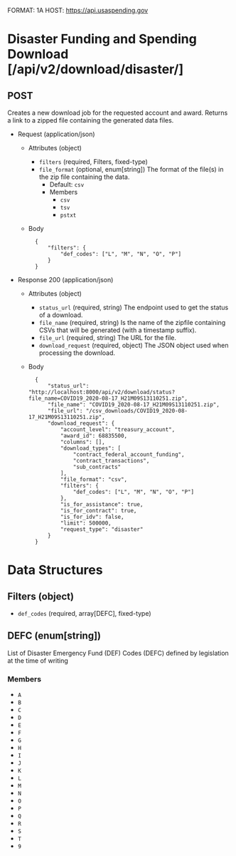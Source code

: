 FORMAT: 1A
HOST: https://api.usaspending.gov

# Disaster Funding and Spending Download [/api/v2/download/disaster/]

## POST

Creates a new download job for the requested account and award. Returns a link to a zipped file containing the generated data files.

+ Request (application/json)
    + Attributes (object)
        + `filters` (required, Filters, fixed-type)
        + `file_format` (optional, enum[string])
            The format of the file(s) in the zip file containing the data.
            + Default: `csv`
            + Members
                + `csv`
                + `tsv`
                + `pstxt`
    + Body

            {
                "filters": {
                    "def_codes": ["L", "M", "N", "O", "P"]
                }
            }

+ Response 200 (application/json)
    + Attributes (object)
        + `status_url` (required, string)
            The endpoint used to get the status of a download.
        + `file_name` (required, string)
            Is the name of the zipfile containing CSVs that will be generated (with a timestamp suffix).
        + `file_url` (required, string)
            The URL for the file.
        + `download_request` (required, object)
            The JSON object used when processing the download.
    + Body

            {
                "status_url": "http://localhost:8000/api/v2/download/status?file_name=COVID19_2020-08-17_H21M09S13110251.zip",
                "file_name": "COVID19_2020-08-17_H21M09S13110251.zip",
                "file_url": "/csv_downloads/COVID19_2020-08-17_H21M09S13110251.zip",
                "download_request": {
                    "account_level": "treasury_account",
                    "award_id": 68835500,
                    "columns": [],
                    "download_types": [
                        "contract_federal_account_funding",
                        "contract_transactions",
                        "sub_contracts"
                    ],
                    "file_format": "csv",
                    "filters": {
                        "def_codes": ["L", "M", "N", "O", "P"]
                    },
                    "is_for_assistance": true,
                    "is_for_contract": true,
                    "is_for_idv": false,
                    "limit": 500000,
                    "request_type": "disaster"
                }
            }

# Data Structures

## Filters (object)
+ `def_codes` (required, array[DEFC], fixed-type)

## DEFC (enum[string])
List of Disaster Emergency Fund (DEF) Codes (DEFC) defined by legislation at the time of writing

### Members
+ `A`
+ `B`
+ `C`
+ `D`
+ `E`
+ `F`
+ `G`
+ `H`
+ `I`
+ `J`
+ `K`
+ `L`
+ `M`
+ `N`
+ `O`
+ `P`
+ `Q`
+ `R`
+ `S`
+ `T`
+ `9`